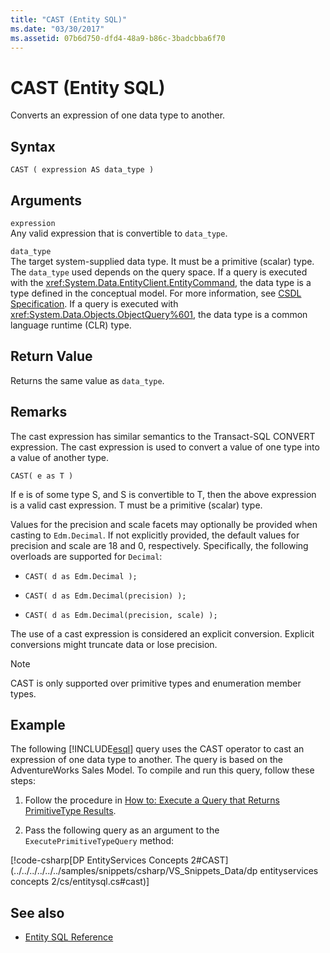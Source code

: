 ```yaml
---
title: "CAST (Entity SQL)"
ms.date: "03/30/2017"
ms.assetid: 07b6d750-dfd4-48a9-b86c-3badcbba6f70
---
```

# CAST (Entity SQL)
Converts an expression of one data type to another.  
  
## Syntax  
  
```  
CAST ( expression AS data_type )  
```  
  
## Arguments  
 `expression`  
 Any valid expression that is convertible to `data_type`.  
  
 `data_type`  
 The target system-supplied data type. It must be a primitive (scalar) type. The `data_type` used depends on the query space. If a query is executed with the <xref:System.Data.EntityClient.EntityCommand>, the data type is a type defined in the conceptual model. For more information, see [CSDL Specification](csdl-specification.md). If a query is executed with <xref:System.Data.Objects.ObjectQuery%601>, the data type is a common language runtime (CLR) type.  
  
## Return Value  
 Returns the same value as `data_type`.  
  
## Remarks  
 The cast expression has similar semantics to the Transact-SQL CONVERT expression. The cast expression is used to convert a value of one type into a value of another type.  
  
```  
CAST( e as T )  
```  
  
 If e is of some type S, and S is convertible to T, then the above expression is a valid cast expression. T must be a primitive (scalar) type.  
  
 Values for the precision and scale facets may optionally be provided when casting to `Edm.Decimal`. If not explicitly provided, the default values for precision and scale are 18 and 0, respectively. Specifically, the following overloads are supported for `Decimal`:  
  
- `CAST( d as Edm.Decimal );`  
  
- `CAST( d as Edm.Decimal(precision) );`  
  
- `CAST( d as Edm.Decimal(precision, scale) );`  
  
 The use of a cast expression is considered an explicit conversion. Explicit conversions might truncate data or lose precision.  
  
> [!NOTE]
> CAST is only supported over primitive types and enumeration member types.  
  
## Example  
 The following [!INCLUDE[esql](../../../../../../includes/esql-md.md)] query uses the CAST operator to cast an expression of one data type to another. The query is based on the AdventureWorks Sales Model. To compile and run this query, follow these steps:  
  
1. Follow the procedure in [How to: Execute a Query that Returns PrimitiveType Results](../how-to-execute-a-query-that-returns-primitivetype-results.md).  
  
2. Pass the following query as an argument to the `ExecutePrimitiveTypeQuery` method:  
  
 [!code-csharp[DP EntityServices Concepts 2#CAST](../../../../../../samples/snippets/csharp/VS_Snippets_Data/dp entityservices concepts 2/cs/entitysql.cs#cast)]  
  
## See also

- [Entity SQL Reference](entity-sql-reference.md)
